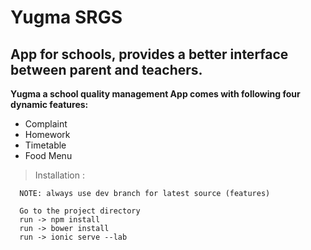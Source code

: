 # Yugma SRGS

## App for schools, provides a better interface between parent and teachers.

**Yugma a school quality management App comes with following four dynamic features:**

* Complaint
* Homework
* Timetable
* Food Menu

> Installation :

```
  NOTE: always use dev branch for latest source (features)
```

```
  Go to the project directory
  run -> npm install
  run -> bower install
  run -> ionic serve --lab
```
